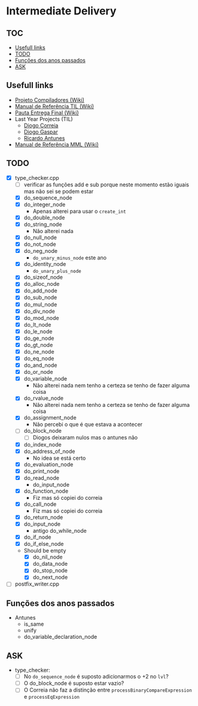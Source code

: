 # Intermediate Delivery <!-- omit in toc -->

## TOC <!-- omit in toc -->

- [Usefull links](#usefull-links)
- [TODO](#todo)
- [Funções dos anos passados](#funções-dos-anos-passados)
- [ASK](#ask)

## Usefull links

- [Projeto Compiladores (Wiki)](https://web.tecnico.ulisboa.pt/~david.matos/w/pt/index.php/Compiladores/Projecto_de_Compiladores)
- [Manual de Referência TIL (Wiki)](https://web.tecnico.ulisboa.pt/~david.matos/w/pt/index.php/Compiladores/Projecto_de_Compiladores/Projecto_2023-2024/Manual_de_Refer%C3%AAncia_da_Linguagem_TIL)
- [Pauta Entrega Final (Wiki)](https://web.tecnico.ulisboa.pt/~david.matos/w/pt/index.php/Compiladores/Pautas_2023-2024/Pauta_do_Projecto:_Entrega_Final)
- Last Year Projects (TIL)
  - [Diogo Correia](https://github.com/ist199211-ist199311/mml-compiler-co/)
  - [Diogo Gaspar](https://github.com/randomicecube/mml-comp)
  - [Ricardo Antunes](https://github.com/Ricardo-Luis-Projects/ist-comp/)
- [Manual de Referência MML (Wiki)](https://web.tecnico.ulisboa.pt/~david.matos/w/pt/index.php/Compiladores/Projecto_de_Compiladores/Projecto_2022-2023/Manual_de_Refer%C3%AAncia_da_Linguagem_MML)

## TODO

- [x] type_checker.cpp
  - [ ] verificar as funções add e sub porque neste momento estão iguais mas não sei se podem estar
  - [x] do_sequence_node
  - [x] do_integer_node
    - Apenas alterei para usar o `create_int`
  - [x] do_double_node
  - [x] do_string_node
    - Não alterei nada
  - [x] do_null_node
  - [x] do_not_node
  - [x] do_neg_node
    - `do_unary_minus_node` este ano
  - [x] do_identity_node
    - `do_unary_plus_node`
  - [x] do_sizeof_node
  - [x] do_alloc_node
  - [x] do_add_node
  - [x] do_sub_node
  - [x] do_mul_node
  - [x] do_div_node
  - [x] do_mod_node
  - [x] do_lt_node
  - [x] do_le_node
  - [x] do_ge_node
  - [x] do_gt_node
  - [x] do_ne_node
  - [x] do_eq_node
  - [x] do_and_node
  - [x] do_or_node
  - [x] do_variable_node
    - Não alterei nada nem tenho a certeza se tenho de fazer alguma coisa
  - [x] do_rvalue_node
    - Não alterei nada nem tenho a certeza se tenho de fazer alguma coisa
  - [x] do_assignment_node
    - Não percebi o que é que estava a acontecer
  - [ ] do_block_node
    - [ ] Diogos deixaram nulos mas o antunes não
  - [x] do_index_node
  - [x] do_address_of_node
    - No idea se está certo
  - [x] do_evaluation_node
  - [x] do_print_node
  - [x] do_read_node
    - do_input_node
  - [x] do_function_node
    - Fiz mas só copiei do correia
  - [x] do_call_node
    - Fiz mas só copiei do correia
  - [x] do_return_node
  - [x] do_input_node
    - antigo do_while_node
  - [x] do_if_node
  - [x] do_if_else_node
  - Should be empty
    - [x] do_nil_node
    - [x] do_data_node
    - [x] do_stop_node
    - [x] do_next_node
- [ ] postfix_writer.cpp

## Funções dos anos passados

- Antunes
  - is_same
  - unify
  - do_variable_declaration_node

## ASK

- type_checker:
  - [ ] No `do_sequence_node` é suposto adicionarmos o +2 no `lvl`?
  - [ ] O do_block_node é suposto estar vazio?
  - [ ] O Correia não faz a distinção entre `processBinaryCompareExpression` e `processEqExpression`
